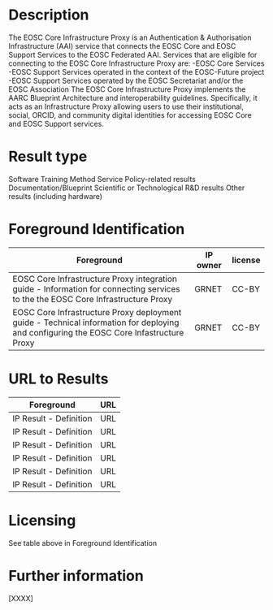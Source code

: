# Description
The EOSC Core Infrastructure Proxy is an Authentication & Authorisation Infrastructure (AAI) service that connects the EOSC Core and EOSC Support Services to the EOSC Federated AAI. Services that are eligible for connecting to the EOSC Core Infrastructure Proxy are:
-EOSC Core Services
-EOSC Support Services operated in the context of the EOSC-Future project
-EOSC Support Services operated by the EOSC Secretariat and/or the EOSC Association
The EOSC Core Infrastructure Proxy implements the AARC Blueprint Architecture and interoperability guidelines. Specifically, it acts as an Infrastructure Proxy allowing users to use their institutional, social, ORCID, and community digital identities for accessing EOSC Core and EOSC Support services.



# Result type

Software
Training
Method
Service
Policy-related results
Documentation/Blueprint
Scientific or Technological R&D results
Other results (including hardware)

# Foreground Identification

| Foreground | IP owner | license|
|------------|----------|--------|
|EOSC Core Infrastructure Proxy integration guide	- Information for connecting services to the the EOSC Core Infrastructure Proxy |GRNET|CC-BY|
|EOSC Core Infrastructure Proxy deployment guide - Technical information for deploying and configuring the EOSC Core Infastructure Proxy	|GRNET |CC-BY|

# URL to Results

| Foreground | URL|
|------------|----------|
|IP Result	- Definition| URL|
|IP Result	- Definition| URL|
|IP Result	- Definition| URL|
|IP Result	- Definition| URL|
|IP Result	- Definition| URL|
|IP Result	- Definition| URL|

# Licensing
See table above in Foreground Identification

# Further information
[XXXX]
